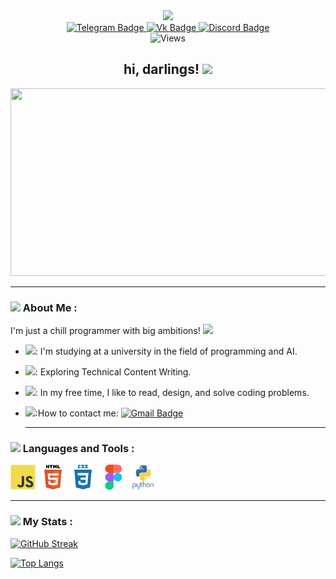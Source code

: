 <div id="header" align="center">
  <img src="https://i.pinimg.com/originals/80/50/af/8050af9d308bde80d8f5d9e7a5b3fa7b.gif" width="345"/>
</div>


<div id="badges" align="center">
  <a href="https://t.me/ciel_supremacy">
  <img src="https://img.shields.io/badge/Telegram-0591f7?logo=telegram&logoColor=white&style=for-the-badge" alt="Telegram Badge"/>
  </a>
  <a href="https://vk.com/ciel_supremacy">
  <img src="https://img.shields.io/badge/VK-044dea?style=for-the-badge&logo=Vk&logoColor=white" alt="Vk Badge"/>
  </a>
  <a href="https://discord.com/users/759407161318703145">
  <img src="https://img.shields.io/badge/Discord-9c11c0?style=for-the-badge&logo=Discord&logoColor=white" alt="Discord Badge"/>
  </a>
</div>

<div id="counter" align="center">
<img src="https://komarev.com/ghpvc/?username=Phant0mh1ve&style=for-the-badge&color=10c69b" alt="Views"/>

  
  <h2>
  hi, darlings!
  <img src="https://media.giphy.com/media/StFfeDZYMlHqar4mAf/giphy.gif?cid=ecf05e47dgdwxscyzbut0g5ew5dlxxwcto4w1y2zojcr5ftr&ep=v1_stickers_search&rid=giphy.gif&ct=s" width="30px"/>
</h2>
</div>

<div align="center">
  <img src="https://i.pinimg.com/originals/33/00/37/330037e99d9692d6b6a290296a33bdca.gif" width="600" height="300"/>
</div>

---

### <img src="https://media.giphy.com/media/RkL1rgBPCLMCPseFiI/giphy.gif?cid=ecf05e4798lqrloq4fw0iq7rafah914jnloo926r38ep8ozq&ep=v1_stickers_search&rid=giphy.gif&ct=s" width="30"> About Me :
I'm just a chill programmer with big ambitions! <img src="https://media.giphy.com/media/Gyqi1LOwFnwgKOkg4H/giphy.gif?cid=ecf05e47bx7r23qpwdxvmgm0gy8qiws8j9wuinm9erpyvejj&ep=v1_stickers_search&rid=giphy.gif&ct=s" width="30">
- <img src="https://media.giphy.com/media/W28oaOiNtreBA93cGV/giphy.gif?cid=ecf05e47zf9jixsehencx326p9aey7cdee1k1ymdbf9h14oo&ep=v1_stickers_search&rid=giphy.gif&ct=s" width="30">: I'm studying at a university in the field of programming and AI.
  
- <img src="https://media.giphy.com/media/9NDxo04budFf554AWO/giphy.gif?cid=ecf05e47towhaf9k0xd2k3mpen1kuibwhlqnwsrekaj74odq&ep=v1_stickers_search&rid=giphy.gif&ct=s" width="30">: Exploring Technical Content Writing.

- <img src="https://media.giphy.com/media/v3gN8zIdRimJrIobdy/giphy.gif?cid=ecf05e47towhaf9k0xd2k3mpen1kuibwhlqnwsrekaj74odq&ep=v1_stickers_search&rid=giphy.gif&ct=s" width="30">: In my free time, I like to read, design, and solve coding problems.

- <img src="https://media.giphy.com/media/v1.Y2lkPTc5MGI3NjExdGdqeXFvY3Q0cHZveXNiZjh1ZDRxMmcweHQxeTd0b2Y5YTBqOGlyNSZlcD12MV9zdGlja2Vyc19zZWFyY2gmY3Q9cw/WPnbjd9OgL4gMOqDzT/giphy.gif" width="30">:How to contact me: [![Gmail Badge](https://img.shields.io/badge/Gmail-372d62?style=for-the-badge&logo=Linkedin&logoColor=white)](https://mail.google.com/mail/u/0/?hl=ru#inbox?compose=CllgCJqbzKgWQQJSZdCgbdlcBKhmHwLrslzZdbHMGjBHHCjXmJrFDhcHDqkmKMPWxRqNsqWtzPg)

  ---

### <img src="https://media.giphy.com/media/mOoeOGPQD5mvzJ7gYk/giphy.gif?cid=ecf05e47dp29kwpiyoub6k0pu5vmx68vkvxjt7l62z2s02tq&ep=v1_stickers_search&rid=giphy.gif&ct=s" width="30"> Languages and Tools :
<div>
  <img src="https://github.com/devicons/devicon/blob/master/icons/javascript/javascript-original.svg" title="JavaScript" alt="JavaScript" width="40" height="40"/>&nbsp;
  <img src="https://github.com/devicons/devicon/blob/master/icons/html5/html5-original-wordmark.svg" title="HTML" alt="HTML" width="40" height="40"/>&nbsp;
  <img src="https://github.com/devicons/devicon/blob/master/icons/css3/css3-plain-wordmark.svg"  title="CSS3" alt="CSS" width="40" height="40"/>&nbsp;
  <img src="https://github.com/devicons/devicon/blob/master/icons/figma/figma-original.svg" title="Figma" alt="Figma" width="40" height="40"/>&nbsp;
  <img src="https://github.com/devicons/devicon/blob/master/icons/python/python-original-wordmark.svg" title="Python" alt="Python" width="40" height="40"/>&nbsp;
</div>

---

### <img src="https://media.giphy.com/media/X6igXqclj9f8Tf5XXG/giphy.gif?cid=ecf05e47ayocx1fho71bzydlan5nwbqx7wjaftdfq8eorasm&ep=v1_stickers_search&rid=giphy.gif&ct=s" width="30"> My Stats :
[![GitHub Streak](https://streak-stats.demolab.com?user=Phant0mh1ve&theme=blue-navy&short_numbers=true&date_format=j%2Fn%5B%2FY%5D)](https://git.io/streak-stats)

[![Top Langs](https://github-readme-stats.vercel.app/api/top-langs/?username=Phant0mh1ve&layout=compact&theme=blue_navy)](https://github.com/anuraghazra/github-readme-stats)
